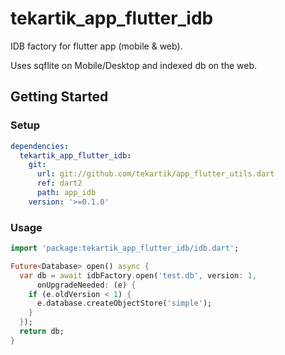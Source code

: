 # tekartik_app_flutter_idb

IDB factory for flutter app (mobile & web).

Uses sqflite on Mobile/Desktop and indexed db on the web.

## Getting Started

### Setup

```yaml
dependencies:
  tekartik_app_flutter_idb:
    git:
      url: git://github.com/tekartik/app_flutter_utils.dart
      ref: dart2
      path: app_idb
    version: '>=0.1.0'
```

### Usage

```dart
import 'package:tekartik_app_flutter_idb/idb.dart';

Future<Database> open() async {
  var db = await idbFactory.open('test.db', version: 1,
      onUpgradeNeeded: (e) {
    if (e.oldVersion < 1) {
      e.database.createObjectStore('simple');
    }
  });
  return db;
}
```